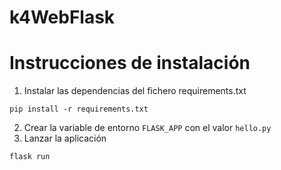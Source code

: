 # k4WebFlask

# Instrucciones de instalación

1. Instalar las dependencias del fichero requirements.txt

```
pip install -r requirements.txt
```

2. Crear la variable de entorno `FLASK_APP` con el valor `hello.py`
3. Lanzar la aplicación

```
flask run
```
